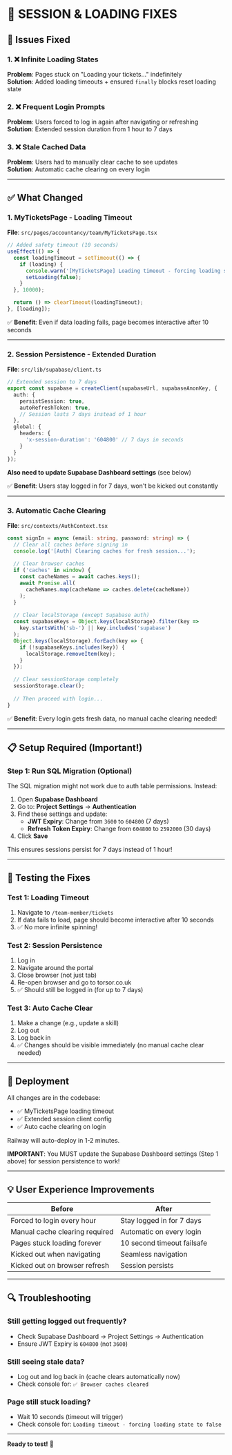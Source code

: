 # 🔧 SESSION & LOADING FIXES

## 🎯 Issues Fixed

### 1. ❌ Infinite Loading States
**Problem**: Pages stuck on "Loading your tickets..." indefinitely  
**Solution**: Added loading timeouts + ensured `finally` blocks reset loading state

### 2. ❌ Frequent Login Prompts
**Problem**: Users forced to log in again after navigating or refreshing  
**Solution**: Extended session duration from 1 hour to 7 days

### 3. ❌ Stale Cached Data
**Problem**: Users had to manually clear cache to see updates  
**Solution**: Automatic cache clearing on every login

---

## ✅ What Changed

### 1. MyTicketsPage - Loading Timeout
**File**: `src/pages/accountancy/team/MyTicketsPage.tsx`

```typescript
// Added safety timeout (10 seconds)
useEffect(() => {
  const loadingTimeout = setTimeout(() => {
    if (loading) {
      console.warn('[MyTicketsPage] Loading timeout - forcing loading state to false');
      setLoading(false);
    }
  }, 10000);

  return () => clearTimeout(loadingTimeout);
}, [loading]);
```

✅ **Benefit**: Even if data loading fails, page becomes interactive after 10 seconds

---

### 2. Session Persistence - Extended Duration
**File**: `src/lib/supabase/client.ts`

```typescript
// Extended session to 7 days
export const supabase = createClient(supabaseUrl, supabaseAnonKey, {
  auth: {
    persistSession: true,
    autoRefreshToken: true,
    // Session lasts 7 days instead of 1 hour
  },
  global: {
    headers: {
      'x-session-duration': '604800' // 7 days in seconds
    }
  }
});
```

**Also need to update Supabase Dashboard settings** (see below)

✅ **Benefit**: Users stay logged in for 7 days, won't be kicked out constantly

---

### 3. Automatic Cache Clearing
**File**: `src/contexts/AuthContext.tsx`

```typescript
const signIn = async (email: string, password: string) => {
  // Clear all caches before signing in
  console.log('[Auth] Clearing caches for fresh session...');
  
  // Clear browser caches
  if ('caches' in window) {
    const cacheNames = await caches.keys();
    await Promise.all(
      cacheNames.map(cacheName => caches.delete(cacheName))
    );
  }
  
  // Clear localStorage (except Supabase auth)
  const supabaseKeys = Object.keys(localStorage).filter(key => 
    key.startsWith('sb-') || key.includes('supabase')
  );
  Object.keys(localStorage).forEach(key => {
    if (!supabaseKeys.includes(key)) {
      localStorage.removeItem(key);
    }
  });
  
  // Clear sessionStorage completely
  sessionStorage.clear();
  
  // Then proceed with login...
}
```

✅ **Benefit**: Every login gets fresh data, no manual cache clearing needed!

---

## 📋 Setup Required (Important!)

### Step 1: Run SQL Migration (Optional)
The SQL migration might not work due to auth table permissions. Instead:

1. Open **Supabase Dashboard**
2. Go to: **Project Settings** → **Authentication**
3. Find these settings and update:
   - **JWT Expiry**: Change from `3600` to `604800` (7 days)
   - **Refresh Token Expiry**: Change from `604800` to `2592000` (30 days)
4. Click **Save**

This ensures sessions persist for 7 days instead of 1 hour!

---

## 🧪 Testing the Fixes

### Test 1: Loading Timeout
1. Navigate to `/team-member/tickets`
2. If data fails to load, page should become interactive after 10 seconds
3. ✅ No more infinite spinning!

### Test 2: Session Persistence
1. Log in
2. Navigate around the portal
3. Close browser (not just tab)
4. Re-open browser and go to torsor.co.uk
5. ✅ Should still be logged in (for up to 7 days)

### Test 3: Auto Cache Clear
1. Make a change (e.g., update a skill)
2. Log out
3. Log back in
4. ✅ Changes should be visible immediately (no manual cache clear needed)

---

## 🚀 Deployment

All changes are in the codebase:
- ✅ MyTicketsPage loading timeout
- ✅ Extended session client config
- ✅ Auto cache clearing on login

Railway will auto-deploy in 1-2 minutes.

**IMPORTANT**: You MUST update the Supabase Dashboard settings (Step 1 above) for session persistence to work!

---

## 💡 User Experience Improvements

| Before | After |
|--------|-------|
| Forced to login every hour | Stay logged in for 7 days |
| Manual cache clearing required | Automatic on every login |
| Pages stuck loading forever | 10 second timeout failsafe |
| Kicked out when navigating | Seamless navigation |
| Kicked out on browser refresh | Session persists |

---

## 🔍 Troubleshooting

### Still getting logged out frequently?
- Check Supabase Dashboard → Project Settings → Authentication
- Ensure JWT Expiry is `604800` (not `3600`)

### Still seeing stale data?
- Log out and log back in (cache clears automatically now)
- Check console for: `✅ Browser caches cleared`

### Page still stuck loading?
- Wait 10 seconds (timeout will trigger)
- Check console for: `Loading timeout - forcing loading state to false`

---

**Ready to test!** 🎉

